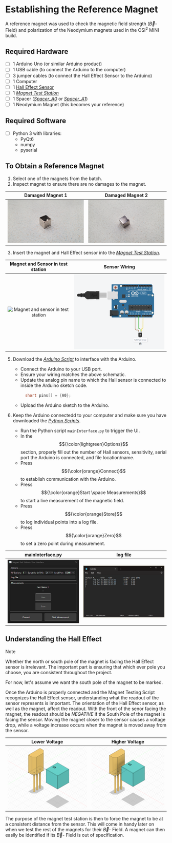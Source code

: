 # Establishing the Reference Magnet

A reference magnet was used to check the magnetic field strength ($\vec{B}$- Field) and polarization of the Neodymium magnets used in the OSI<sup>2</sup> MINI build.

## Required Hardware
- [ ] 1 Arduino Uno (or similar Arduino product)
- [ ] 1 USB cable (to connect the Arduino to the computer)
- [ ] 3 jumper cables (to connect the Hall Effect Sensor to the Arduino)
- [ ] 1 Computer
- [ ] 1 [Hall Effect Sensor](../BackCatalog/A1302K-67Y_hall_sensor.pdf)
- [ ] 1 [*Magnet Test Station*](../../Build/CAD/STEP/Frame-TestMagnetSupport.step)
- [ ] 1 Spacer ([*Spacer_A0*](../../Build/Tools/step/Spacer_A0-Spacer.step) or [*Spacer_A1*](../../Build/Tools/step/Spacer_A1-Spacer.step))
- [ ] 1 Neodymium Magnet (this becomes your reference)

## Required Software
- [ ] Python 3 with libraries:
  + PyQt6
  + numpy
  + pyserial

## To Obtain a Reference Magnet
  1. Select one of the magnets from the batch.
  2. Inspect magnet to ensure there are no damages to the magnet.

  | Damaged Magnet 1 | Damaged Magnet 2 |
  | :---: | :---: |
  <img src="../Images/BadMag1.jpg" alt="Damaged Magnet Example 1" width="300" /> | <img src="../Images/BadMag2.jpg" alt="Damaged Magnet Example 1" width="300" />

  3. Insert the magnet and Hall Effect sensor into the [*Magnet Test Station*](../../Build/Magnets).

  | Magnet and Sensor in test station | Sensor Wiring |
  | :---: | :--: |
  |<img src="../Images/ReferenceMag_setup2.jpg" alt="Magnet and sensor in test station" width="523" />|<img src="../Images/halleffectsensor.png" alt="Sensor Wiring" width="350" />|
  
  5. Download the [*Arduino Script*](../../Software) to interface with the Arduino.
      - Connect the Arduino to your USB port.
      - Ensure your wiring matches the above schematic.
      - Update the analog pin name to which the Hall sensor is connected to inside the Arduino sketch code.
          ```cpp
            short pins[] = {A0};
          ```
      - Upload the Arduino sketch to the Arduino.

  7. Keep the Arduino connectedd to your computer and make sure you have downloaded the [*Python Scripts*](../../Software).
      - Run the Python script `mainInterface.py` to trigger the UI.
      - In the $${\color{lightgreen}Options}$$ section, properly fill out the number of Hall sensors, sensitivity, serial port the Arduino is connected, and file location/name.
      - Press $${\color{orange}Connect}$$ to establish communication with the Arduino.
      - Press $${\color{orange}Start \space Measurements}$$ to start a live measurement of the magnetic field.
      - Press $${\color{orange}Store}$$ to log individual points into a log file.
      - Press $${\color{orange}Zero}$$ to set a zero point during measurement.
        
  | mainInterface.py | log file |
  | :---: | :---: |
  <img src="../Images/python_interface.png" alt="Damaged Magnet Example 1" width="300" /> | <img src="../Images/python_interface_log.png" alt="Damaged Magnet Example 1" width="420" />
  

## Understanding the Hall Effect
> [!NOTE]
> Whether the north or south pole of the magnet is facing the Hall Effect sensor is irrelevant. The important part is ensuring that which ever pole you choose, you are consistent throughout the project.

For now, let's assume we want the south pole of the magnet to be marked.

Once the Arduino is properly connected and the Magnet Testing Script recognizes the Hall Effect sensor, understanding what the readout of the sensor represents is important. The orientation of the Hall Effect sensor, as well as the magnet, affect the readout. With the front of the senor facing the magnet, the readout should be *NEGATIVE* if the South Pole of the magnet is facing the sensor. Moving the magnet closer to the sensor causes a voltage drop, while a voltage increase occurs when the magnet is moved away from the sensor. 

| Lower Voltage | Higher Voltage |
| :---: | :--: |
|<img src="../Images/hall1.png" alt="lower voltage" width="327" />| <img src="../Images/hall2.png" alt="higher voltage" width="300" />

The purpose of the magnet test station is then to force the magnet to be at a consistent distance from the sensor. This will come in handy later on when we test the rest of the magnets for their $\vec{B}$- Field. A magnet can then easily be identified if its $\vec{B}$- Field is out of specification.

